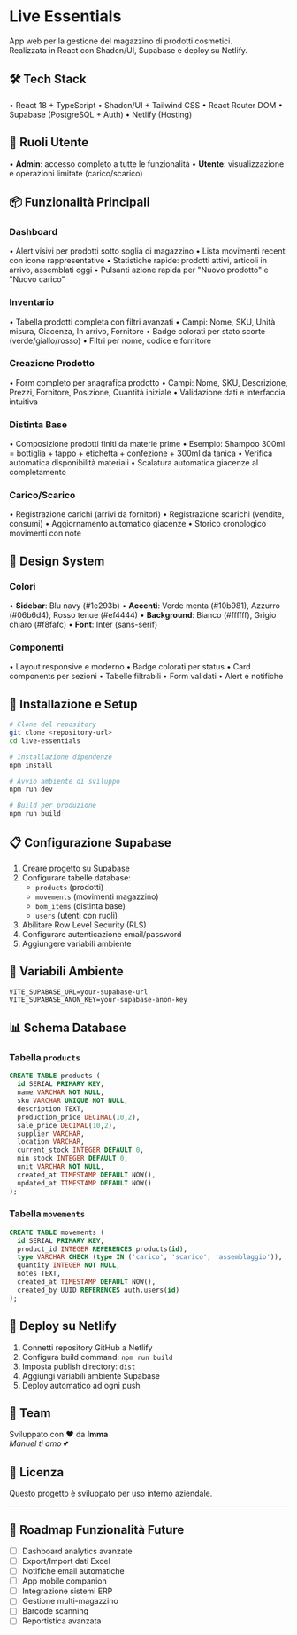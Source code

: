 
# Live Essentials

App web per la gestione del magazzino di prodotti cosmetici.  
Realizzata in React con Shadcn/UI, Supabase e deploy su Netlify.

## 🛠️ Tech Stack
• React 18 + TypeScript
• Shadcn/UI + Tailwind CSS
• React Router DOM
• Supabase (PostgreSQL + Auth)
• Netlify (Hosting)

## 🔐 Ruoli Utente
• **Admin**: accesso completo a tutte le funzionalità
• **Utente**: visualizzazione e operazioni limitate (carico/scarico)

## 📦 Funzionalità Principali

### Dashboard
• Alert visivi per prodotti sotto soglia di magazzino
• Lista movimenti recenti con icone rappresentative
• Statistiche rapide: prodotti attivi, articoli in arrivo, assemblati oggi
• Pulsanti azione rapida per "Nuovo prodotto" e "Nuovo carico"

### Inventario
• Tabella prodotti completa con filtri avanzati
• Campi: Nome, SKU, Unità misura, Giacenza, In arrivo, Fornitore
• Badge colorati per stato scorte (verde/giallo/rosso)
• Filtri per nome, codice e fornitore

### Creazione Prodotto
• Form completo per anagrafica prodotto
• Campi: Nome, SKU, Descrizione, Prezzi, Fornitore, Posizione, Quantità iniziale
• Validazione dati e interfaccia intuitiva

### Distinta Base
• Composizione prodotti finiti da materie prime
• Esempio: Shampoo 300ml = bottiglia + tappo + etichetta + confezione + 300ml da tanica
• Verifica automatica disponibilità materiali
• Scalatura automatica giacenze al completamento

### Carico/Scarico
• Registrazione carichi (arrivi da fornitori)
• Registrazione scarichi (vendite, consumi)
• Aggiornamento automatico giacenze
• Storico cronologico movimenti con note

## 🎨 Design System

### Colori
• **Sidebar**: Blu navy (#1e293b)
• **Accenti**: Verde menta (#10b981), Azzurro (#06b6d4), Rosso tenue (#ef4444)
• **Background**: Bianco (#ffffff), Grigio chiaro (#f8fafc)
• **Font**: Inter (sans-serif)

### Componenti
• Layout responsive e moderno
• Badge colorati per status
• Card components per sezioni
• Tabelle filtrabili
• Form validati
• Alert e notifiche

## 🚀 Installazione e Setup

```bash
# Clone del repository
git clone <repository-url>
cd live-essentials

# Installazione dipendenze
npm install

# Avvio ambiente di sviluppo
npm run dev

# Build per produzione
npm run build
```

## 📋 Configurazione Supabase

1. Creare progetto su [Supabase](https://supabase.com)
2. Configurare tabelle database:
   - `products` (prodotti)
   - `movements` (movimenti magazzino)
   - `bom_items` (distinta base)
   - `users` (utenti con ruoli)
3. Abilitare Row Level Security (RLS)
4. Configurare autenticazione email/password
5. Aggiungere variabili ambiente

## 🔧 Variabili Ambiente

```env
VITE_SUPABASE_URL=your-supabase-url
VITE_SUPABASE_ANON_KEY=your-supabase-anon-key
```

## 📊 Schema Database

### Tabella `products`
```sql
CREATE TABLE products (
  id SERIAL PRIMARY KEY,
  name VARCHAR NOT NULL,
  sku VARCHAR UNIQUE NOT NULL,
  description TEXT,
  production_price DECIMAL(10,2),
  sale_price DECIMAL(10,2),
  supplier VARCHAR,
  location VARCHAR,
  current_stock INTEGER DEFAULT 0,
  min_stock INTEGER DEFAULT 0,
  unit VARCHAR NOT NULL,
  created_at TIMESTAMP DEFAULT NOW(),
  updated_at TIMESTAMP DEFAULT NOW()
);
```

### Tabella `movements`
```sql
CREATE TABLE movements (
  id SERIAL PRIMARY KEY,
  product_id INTEGER REFERENCES products(id),
  type VARCHAR CHECK (type IN ('carico', 'scarico', 'assemblaggio')),
  quantity INTEGER NOT NULL,
  notes TEXT,
  created_at TIMESTAMP DEFAULT NOW(),
  created_by UUID REFERENCES auth.users(id)
);
```

## 🚀 Deploy su Netlify

1. Connetti repository GitHub a Netlify
2. Configura build command: `npm run build`
3. Imposta publish directory: `dist`
4. Aggiungi variabili ambiente Supabase
5. Deploy automatico ad ogni push

## 👥 Team

Sviluppato con ❤️ da **Imma**  
*Manuel ti amo* 💕

## 📝 Licenza

Questo progetto è sviluppato per uso interno aziendale.

---

## 🔄 Roadmap Funzionalità Future

- [ ] Dashboard analytics avanzate
- [ ] Export/Import dati Excel
- [ ] Notifiche email automatiche
- [ ] App mobile companion
- [ ] Integrazione sistemi ERP
- [ ] Gestione multi-magazzino
- [ ] Barcode scanning
- [ ] Reportistica avanzata
